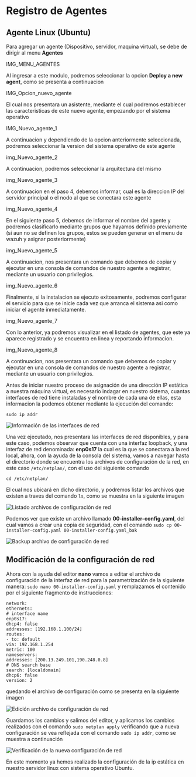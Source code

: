 # Registro de Agentes

## Agente Linux (Ubuntu)

Para agregar un agente (Dispositivo, servidor, maquina virtual), se debe de dirigir al menu **Agentes**

IMG_MENU_AGENTES

Al ingresar a este modulo, podremos seleccionar la opcion **Deploy a new agent**, como se presenta a continuacion

IMG_Opcion_nuevo_agente

El cual nos presentara un asistente, mediante el cual podremos establecer las caracteristicas de este nuevo agente, empezando por el sistema operativo

IMG_Nuevo_agente_1

A continuacion y dependiendo de la opcion anteriormente seleccionada, podremos seleccionar la version del sistema operativo de este agente

img_Nuevo_agente_2

A continuacion, podremos seleccionar la arquitectura del mismo

img_Nuevo_agente_3

A continuacion en el paso 4, debemos informar, cual es la direccion IP del servidor principal o el nodo al que se conectara este agente

img_Nuevo_agente_4

En el siguiente paso 5, debemos de informar el nombre del agente y podremos clasificarlo mediante grupos que hayamos definido previamente (si aun no se definen los grupos, estos se pueden generar en el menu de wazuh y asignar posteriormente)


img_Nuevo_agente_5

A continuacion, nos presentara un comando que debemos de copiar y ejecutar en una consola de comandos de nuestro agente a registrar, mediante un usuario con privilegios.

img_Nuevo_agente_6

Finalmente, si la instalacion se ejecuto exitosamente, podremos configurar el servicio para que se inicie cada vez que arranca el sistema asi como iniciar el agente inmediatamente.

img_Nuevo_agente_7

Con lo anterior, ya podremos visualizar en el listado de agentes, que este ya aparece registrado y se encuentra en linea y reportando informacion.

img_Nuevo_agente_8






















A continuacion, nos presentara un comando que debemos de copiar y ejecutar en una consola de comandos de nuestro agente a registrar, mediante un usuario con privilegios.




 Antes de iniciar nuestro proceso de asignación de una dirección IP estática a nuestra máquina virtual, es necesario indagar en nuestro sistema, cuantas interfaces de red tiene instaladas y el nombre de cada una de ellas, esta informacion la podemos obtener mediante la ejecución del comando:

```sudo ip addr```

![Información de las interfaces de red](https://github.com/hernandopena/Wazuh/blob/3ec8094755ce619d9f574ea5abd49d3d29b8dbcf/1.%20Instalaci%C3%B3n%20Ubuntu%2022.04/imagenes/informacion_interfaces.jpg)

Una vez ejecutado, nos presentara las interfaces de red disponibles, y para este caso, podemos observar que cuenta con una interfaz loopback, y una interfaz de red denominada: **enp0s17** la cual es la que se conectara a la red local, ahora, con la ayuda de la consola del sistema, vamos a navegar hasta el directorio donde se encuentra los archivos de configuración de la red, en este caso ```/etc/netplan/```, con el uso del siguiente comando

```cd /etc/netplan/```

El cual nos ubicará en dicho directorio, y podremos listar los archivos que existen a traves del comando ```ls```, como se muestra en la siguiente imagen

![Listado archivos de configuración de red](https://github.com/hernandopena/Wazuh/blob/3ec8094755ce619d9f574ea5abd49d3d29b8dbcf/1.%20Instalaci%C3%B3n%20Ubuntu%2022.04/imagenes/ruta_configuracion_red.jpg)

Podemos ver que existe un archivo llamado **00-installer-config.yaml**, del cual vamos a crear una copia de seguridad, con el comando ```sudo cp 00-installer-config.yaml 00-installer-config.yaml_bak```

![Backup archivo de configuración de red](https://github.com/hernandopena/Wazuh/blob/3ec8094755ce619d9f574ea5abd49d3d29b8dbcf/1.%20Instalaci%C3%B3n%20Ubuntu%2022.04/imagenes/backup_archivo_red.jpg)


## Modificación de la configuración de red

Ahora con la ayuda del editor **nano** vamos a editar el archivo de configuración de la interfaz de red para la parametrización de la siguiente manera: ```sudo nano 00-installer-config.yaml``` y remplazamos el contenido por el siguiente fragmento de instrucciones:

```
network:
ethernets:
# interface name
enp0s17:
dhcp4: false
addresses: [192.168.1.100/24]
routes:
- to: default
via: 192.168.1.254
metric: 100
nameservers:
addresses: [200.13.249.101,190.248.0.8]
# DNS search base
search: [localdomain]
dhcp6: false
version: 2
```

quedando el archivo de configuración como se presenta en la siguiente imagen

![Edición archivo de configuración de red](https://github.com/hernandopena/Wazuh/blob/3ec8094755ce619d9f574ea5abd49d3d29b8dbcf/1.%20Instalaci%C3%B3n%20Ubuntu%2022.04/imagenes/edit_conf_red.jpg)

Guardamos los cambios y salimos del editor, y aplicamos los cambios realizados con el comando ```sudo netplan apply``` verificando que a nueva configuración se vea reflejada con el comando ```sudo ip addr```, como se muestra a continuación

![Verificación de la nueva configuración de red](https://github.com/hernandopena/Wazuh/blob/3ec8094755ce619d9f574ea5abd49d3d29b8dbcf/1.%20Instalaci%C3%B3n%20Ubuntu%2022.04/imagenes/verificacion_netplan.jpg)

En este momento ya hemos realizado la configuración de la ip estática en nuestro servidor linux con sistema operativo Ubuntu.
